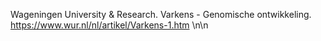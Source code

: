 Wageningen University & Research. Varkens - Genomische ontwikkeling. https://www.wur.nl/nl/artikel/Varkens-1.htm \n\n
